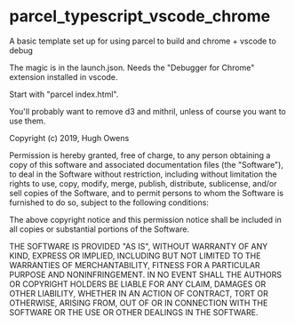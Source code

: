 # parcel_typescript_vscode_chrome
A basic template set up for using parcel to build and chrome + vscode to debug

The magic is in the launch.json.
Needs the "Debugger for Chrome" extension installed in vscode.

Start with "parcel index.html".

You'll probably want to remove d3 and mithril, unless of course you want to use them.


Copyright (c) 2019, Hugh Owens

Permission is hereby granted, free of charge, to any person obtaining a copy
of this software and associated documentation files (the "Software"), to deal
in the Software without restriction, including without limitation the rights
to use, copy, modify, merge, publish, distribute, sublicense, and/or sell
copies of the Software, and to permit persons to whom the Software is
furnished to do so, subject to the following conditions:

The above copyright notice and this permission notice shall be included in all
copies or substantial portions of the Software.

THE SOFTWARE IS PROVIDED "AS IS", WITHOUT WARRANTY OF ANY KIND, EXPRESS OR
IMPLIED, INCLUDING BUT NOT LIMITED TO THE WARRANTIES OF MERCHANTABILITY,
FITNESS FOR A PARTICULAR PURPOSE AND NONINFRINGEMENT. IN NO EVENT SHALL THE
AUTHORS OR COPYRIGHT HOLDERS BE LIABLE FOR ANY CLAIM, DAMAGES OR OTHER
LIABILITY, WHETHER IN AN ACTION OF CONTRACT, TORT OR OTHERWISE, ARISING FROM,
OUT OF OR IN CONNECTION WITH THE SOFTWARE OR THE USE OR OTHER DEALINGS IN THE
SOFTWARE.
